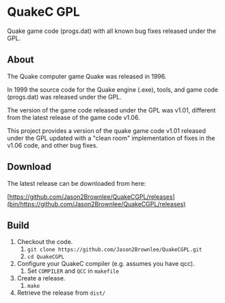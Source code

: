 # QuakeC GPL

Quake game code (progs.dat) with all known bug fixes released under the GPL.

## About

The Quake computer game Quake was released in 1996.

In 1999 the source code for the Quake engine (.exe), tools, and game code (progs.dat) was released under the GPL.

The version of the game code released under the GPL was v1.01, different from the latest release of the game code v1.06.

This project provides a version of the quake game code v1.01 released under the GPL updated with a "clean room" implementation of fixes in the v1.06 code, and other bug fixes.

## Download

The latest release can be downloaded from here:

[https://github.com/Jason2Brownlee/QuakeCGPL/releases](bin/https://github.com/Jason2Brownlee/QuakeCGPL/releases)

## Build

1. Checkout the code.
	1. `git clone https://github.com/Jason2Brownlee/QuakeCGPL.git`
	2. `cd QuakeCGPL`
2. Configure your QuakeC compiler (e.g. assumes you have qcc).
	1. Set `COMPILER` and `QCC` in `makefile`
3. Create a release.
	1. `make`
4. Retrieve the release from `dist/`


